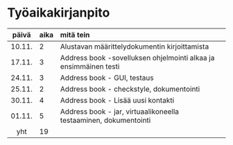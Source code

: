 # Työaikakirjanpito

| päivä | aika | mitä tein  |
| :----:|:-----| :-----|
| 10.11.| 2    | Alustavan määrittelydokumentin kirjoittamista |
| 17.11.| 3    | Address book -sovelluksen ohjelmointi alkaa ja ensimmäinen testi |
| 24.11.| 3    | Address book - GUI, testaus |
| 25.11.| 2    | Address book - checkstyle, dokumentointi |
| 30.11.| 4    | Address book - Lisää uusi kontakti |
| 01.11.| 5    | Address book - jar, virtuaalikoneella testaaminen, dokumentointi |
| yht   | 19    | | 